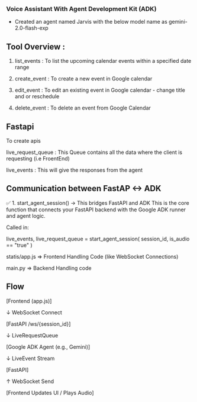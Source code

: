 ### Voice Assistant With Agent Development Kit (ADK)

- Created an agent named Jarvis with the below model name as gemini-2.0-flash-exp

## Tool Overview :

1. list_events : To list the upcoming calendar events within a specified date range

2. create_event : To create a new event in Google calendar

3. edit_event : To edit an existing event in Google calendar - change title and or reschedule

4. delete_event : To delete an event from Google Calendar

## Fastapi

To create apis

live_request_queue : This Queue contains all the data where the client is requesting (i.e FroentEnd)

live_events : This will give the responses from the agent


## Communication between FastAP <-> ADK


✅ 1. start_agent_session() → This bridges FastAPI and ADK
This is the core function that connects your FastAPI backend with the Google ADK runner and agent logic.

Called in:

live_events, live_request_queue = start_agent_session(
    session_id, is_audio == "true"
)


statis/app.js => Frontend Handling Code (like WebSocket Connections)

main.py => Backend Handling code

## Flow 

[Frontend (app.js)]

   ↓ WebSocket Connect
   
[FastAPI /ws/{session_id}]

   ↓ LiveRequestQueue
   
[Google ADK Agent (e.g., Gemini)]

   ↓ LiveEvent Stream
   
[FastAPI]

   ↑ WebSocket Send
   
[Frontend Updates UI / Plays Audio]





 

